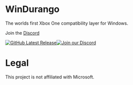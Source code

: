 # WinDurango
The worlds first Xbox One compatibility layer for Windows.

Join the <a href="https://discord.gg/mHN2BgH7MR">Discord</a>

[![GitHub Latest Release](https://img.shields.io/badge/Latest-Release-red)](https://github.com/WinDurango/WinDurango/releases)[![Join our Discord](https://img.shields.io/badge/join%20Us-discord-mHN2BgH7MR)](https://discord.gg/mHN2BgH7MR)

# Legal

This project is not affiliated with Microsoft.
